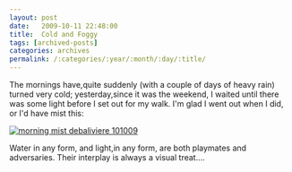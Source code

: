 ```yaml
---
layout: post
date:	2009-10-11 22:48:00
title:  Cold and Foggy
tags: [archived-posts]
categories: archives
permalink: /:categories/:year/:month/:day/:title/
---
```

The mornings have,quite suddenly (with a couple of days of heavy rain) turned very cold; yesterday,since it was the weekend, I waited until there was some light before I set out for my walk. 
I'm glad I went out when I did, or I'd have mist this:


<a href="http://s562.photobucket.com/albums/ss67/pugaippadam/?action=view&current=IMG_7405.jpg" target="_blank"><img src="http://i562.photobucket.com/albums/ss67/pugaippadam/IMG_7405.jpg" border="0" alt="morning mist debaliviere 101009"></a>


Water in any form, and light,in any form, are both playmates and adversaries. Their interplay is always a visual treat....
